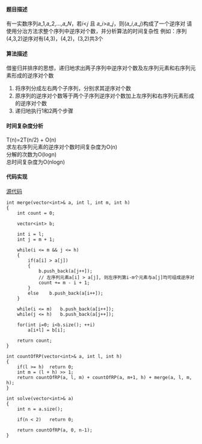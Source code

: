 #### 题目描述
有一实数序列𝑎_1,𝑎_2,…,𝑎_𝑁，若𝑖<𝑗 且 𝑎_𝑖>𝑎_𝑗，则(𝑎_𝑖,𝑎_𝑗)构成了一个逆序对
请使用分治方法求整个序列中逆序对个数，并分析算法的时间复杂性
例如：序列(4,3,2)逆序对有(4,3)，(4,2)，(3,2)共3个

#### 算法描述
借鉴归并排序的思想，递归地求出两子序列中逆序对个数及左序列元素和右序列元素形成的逆序对个数
1. 将序列分成左右两个子序列，分别求其逆序对个数
2. 原序列的逆序对个数等于两个子序列逆序对个数加上左序列和右序列元素形成的逆序对个数
3. 递归地执行1和2两个步骤

#### 时间复杂度分析

T(n)=2T(n/2) + O(n)  
求左右序列元素的逆序对个数时间复杂度为O(n)  
分解的次数为O(logn)  
总时间复杂度为O(nlogn)

#### 代码实现

[源代码](/DivideAndConquer/reverse_pair.cpp)

```
int merge(vector<int>& a, int l, int m, int h)
{
	int count = 0;

	vector<int> b;

	int i = l;
	int j = m + 1;

	while(i <= m && j <= h)
	{
		if(a[i] > a[j])
		{
			b.push_back(a[j++]);
			// 左序列元素a[i] > a[j], 则左序列第i-m个元素与a[j]均可组成逆序对
			count += m - i + 1;
		}
		else	b.push_back(a[i++]);
	}

	while(i <= m)	b.push_back(a[i++]);
	while(j <= h)	b.push_back(a[j++]);

	for(int i=0; i<b.size(); ++i)
		a[i+l] = b[i];

	return count;
}

int countOfRP(vector<int>& a, int l, int h)
{
	if(l >= h)	return 0;
	int m = (l + h) >> 1;
	return countOfRP(a, l, m) + countOfRP(a, m+1, h) + merge(a, l, m, h); 
}

int solve(vector<int>& a)
{
	int n = a.size();

	if(n < 2)	return 0;

	return countOfRP(a, 0, n-1);
}
```